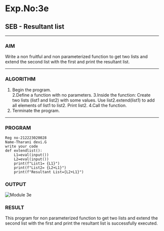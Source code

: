 # Exp.No:3e
## SEB - Resultant list

---

### AIM  
Write a non fruitful and non parameterized function to get two lists and extend the second list with the first and print the resultant list.

---

### ALGORITHM

1. Begin the program.  
2.Define a function with no parameters.
3.Inside the function:
  Create two lists (list1 and list2) with some values.
  Use list2.extend(list1) to add all elements of list1 to list2.
  Print list2.
4.Call the function. 
5. Terminate the program.

---

### PROGRAM
```
Reg no-212223020028
Name-Tharani devi.G
write your code
def extendlist():
    L1=eval(input())
    L2=eval(input())
    print(f"List1= {L1}")
    print(f"List2= {L2+L1}")
    print(f"Resultant List={L2+L1}")

```

### OUTPUT


![Module 3e](https://github.com/user-attachments/assets/70f3cf2b-8818-4488-a6a1-add5e2aea0f3)

### RESULT
This program for non parameterized function to get two lists and extend the second list with the first and print the resultant list is successfully executed.
